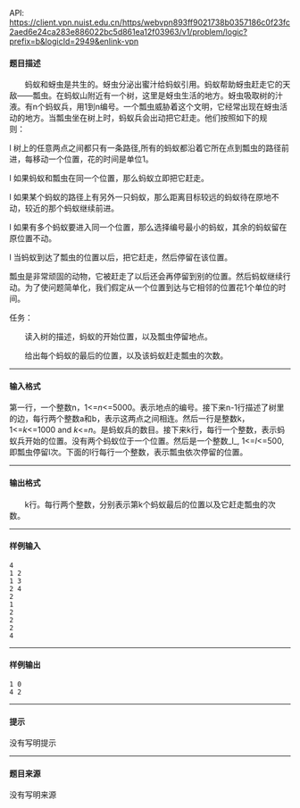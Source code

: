 API: https://client.vpn.nuist.edu.cn/https/webvpn893ff9021738b0357186c0f23fc2aed6e24ca283e886022bc5d861ea12f03963/v1/problem/logic?prefix=b&logicId=2949&enlink-vpn

#### 题目描述

       蚂蚁和蚜虫是共生的。蚜虫分泌出蜜汁给蚂蚁引用。蚂蚁帮助蚜虫赶走它的天敌——瓢虫。在蚂蚁山附近有一个树，这里是蚜虫生活的地方。蚜虫吸取树的汁液。有n个蚂蚁兵，用1到n编号。一个瓢虫威胁着这个文明，它经常出现在蚜虫活动的地方。当瓢虫坐在树上时，蚂蚁兵会出动把它赶走。他们按照如下的规则：      

l 树上的任意两点之间都只有一条路径,所有的蚂蚁都沿着它所在点到瓢虫的路径前进，每移动一个位置，花的时间是单位1。

l 如果蚂蚁和瓢虫在同一个位置，那么蚂蚁立即把它赶走。

l 如果某个蚂蚁的路径上有另外一只蚂蚁，那么距离目标较远的蚂蚁待在原地不动，较近的那个蚂蚁继续前进。

l 如果有多个蚂蚁要进入同一个位置，那么选择编号最小的蚂蚁，其余的蚂蚁留在原位置不动。

l 当蚂蚁到达了瓢虫的位置以后，把它赶走，然后停留在该位置。

瓢虫是非常顽固的动物，它被赶走了以后还会再停留到别的位置。然后蚂蚁继续行动。为了使问题简单化，我们假定从一个位置到达与它相邻的位置花1个单位的时间。

任务：

       读入树的描述，蚂蚁的开始位置，以及瓢虫停留地点。

       给出每个蚂蚁的最后的位置，以及该蚂蚁赶走瓢虫的次数。

---

#### 输入格式

第一行，一个整数n，1<=_n_<=5000。表示地点的编号。接下来n-1行描述了树里的边，每行两个整数a和b，表示这两点之间相连。然后一行是整数k，1<=_k_<=1000 and _k_<=_n_。是蚂蚁兵的数目。接下来k行，每行一个整数，表示蚂蚁兵开始的位置。没有两个蚂蚁位于一个位置。然后是一个整数_l_, 1<=_l_<=500,即瓢虫停留l次。下面的l行每行一个整数，表示瓢虫依次停留的位置。

---

#### 输出格式

       k行。每行两个整数，分别表示第k个蚂蚁最后的位置以及它赶走瓢虫的次数。

---

#### 样例输入
```
4
1 2
1 3
2 4
2
1
2
2
2
4

```

---

#### 样例输出
```
1 0
4 2

```

---

#### 提示

没有写明提示

---

#### 题目来源

没有写明来源